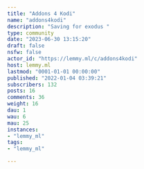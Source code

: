 ```yaml
---
title: "Addons 4 Kodi" 
name: "addons4kodi"
description: "Saving for exodus "
type: community
date: "2023-06-30 13:15:20"
draft: false
nsfw: false
actor_id: "https://lemmy.ml/c/addons4kodi"
host: lemmy.ml
lastmod: "0001-01-01 00:00:00"
published: "2022-01-04 03:39:21"
subscribers: 132
posts: 16
comments: 36
weight: 16
dau: 1
wau: 6
mau: 25
instances:
- "lemmy_ml"
tags: 
- "lemmy_ml"

---
```


